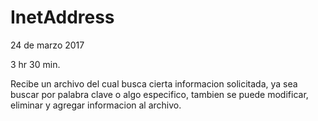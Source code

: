 # InetAddress
24 de marzo 2017

3 hr 30 min.

Recibe un archivo del cual busca cierta informacion solicitada, ya sea buscar por palabra clave o algo especifico, tambien se puede modificar, eliminar y agregar informacion al archivo.
